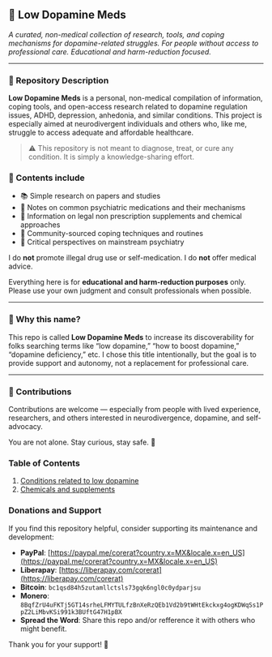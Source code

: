## 🧠 Low Dopamine Meds

*A curated, non-medical collection of research, tools, and coping mechanisms for dopamine-related struggles. For people without access to professional care. Educational and harm-reduction focused.*

---

### 📘 Repository Description

**Low Dopamine Meds** is a personal, non-medical compilation of information, coping tools, and open-access research related to dopamine regulation issues, ADHD, depression, anhedonia, and similar conditions. This project is especially aimed at neurodivergent individuals and others who, like me, struggle to access adequate and affordable healthcare.

> ⚠️ This repository is not meant to diagnose, treat, or cure any condition. It is simply a knowledge-sharing effort.

### 🧩 Contents include

* 📚 Simple research on papers and studies
* 💊 Notes on common psychiatric medications and their mechanisms
* 🌿 Information on legal non prescription supplements and chemical approaches
* 🤝 Community-sourced coping techniques and routines
* 🧠 Critical perspectives on mainstream psychiatry

I do **not** promote illegal drug use or self-medication. I do **not** offer medical advice.

Everything here is for **educational and harm-reduction purposes** only. Please use your own judgment and consult professionals when possible.

---

### 🧭 Why this name?

This repo is called **Low Dopamine Meds** to increase its discoverability for folks searching terms like “low dopamine,” “how to boost dopamine,” “dopamine deficiency,” etc. I chose this title intentionally, but the goal is to provide support and autonomy, not a replacement for professional care.

---

### 🤲 Contributions

Contributions are welcome — especially from people with lived experience, researchers, and others interested in neurodivergence, dopamine, and self-advocacy.

You are not alone. Stay curious, stay safe. 💚

### Table of Contents

1. [Conditions related to low dopamine](Files/conditions.md)
2. [Chemicals and supplements](Files/chems.md)

### Donations and Support

If you find this repository helpful, consider supporting its maintenance and development:

* **PayPal**: [https://paypal.me/corerat?country.x=MX&locale.x=en_US](https://paypal.me/corerat?country.x=MX&locale.x=en_US)
* **Liberapay**: [https://liberapay.com/corerat](https://liberapay.com/corerat)
* **Bitcoin**: 
```bc1qsd84h5zutamllctsls73gqk6ngl0c0ydparjsu```
* **Monero**:
```8BqfZrU4uFKTj5GT14srheLFMYTULfzBnXeRzQEb1Vd2b9tWHtEkckxg4ogKDWqSs1PpZ2LiMbvKSi991k3BUftG47H1pBX```
* **Spread the Word**: Share this repo and/or refference it with others who might benefit.

Thank you for your support! 💚